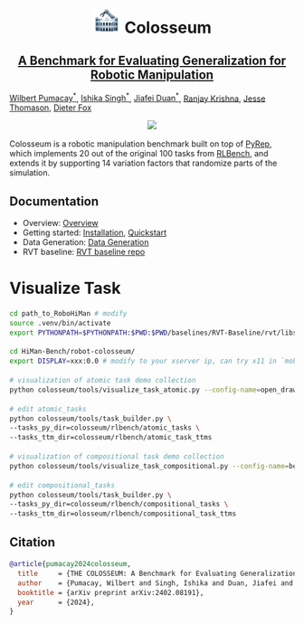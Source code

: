 <p align="center">
    <h1 align="center">
        <img src="resources/media/img_emoji_rss.png" width="50px"/>
        Colosseum
    </h1>
    <h2 align="center">
        <a href="https://arxiv.org/abs/2402.08191">
        A Benchmark for Evaluating Generalization for Robotic Manipulation
        </a>
    </h2>
</p>

[Wilbert Pumacay<sup>*</sup>][2], [Ishika Singh<sup>*</sup>][3], [Jiafei Duan<sup>*</sup>][4], [Ranjay Krishna][5], [Jesse Thomason][6], [Dieter Fox][7]

<p align="center">
    <img src="resources/media/gif_perturbation_factors.gif"/>
</p>

Colosseum is a robotic manipulation benchmark built on top of [PyRep][0], which
implements 20 out of the original 100 tasks from [RLBench][1], and extends it by
supporting 14 variation factors that randomize parts of the simulation.

## Documentation

- Overview: [Overview][8]
- Getting started: [Installation][9], [Quickstart][10]
- Data Generation: [Data Generation][11]
- RVT baseline: [RVT baseline repo][12]

# Visualize Task

```bash
cd path_to_RoboHiMan # modify
source .venv/bin/activate
export PYTHONPATH=$PYTHONPATH:$PWD:$PWD/baselines/RVT-Baseline/rvt/libs/PyRep:$PWD/baselines/RVT-Baseline/rvt/libs/RLBench:$PWD/HiMan-Bench/robot-colosseum

cd HiMan-Bench/robot-colosseum/
export DISPLAY=xxx:0.0 # modify to your xserver ip, can try x11 in `mobaxterm`

# visualization of atomic task demo collection
python colosseum/tools/visualize_task_atomic.py --config-name=open_drawer

# edit atomic_tasks
python colosseum/tools/task_builder.py \
--tasks_py_dir=colosseum/rlbench/atomic_tasks \
--tasks_ttm_dir=colosseum/rlbench/atomic_task_ttms

# visualization of compositional task demo collection
python colosseum/tools/visualize_task_compositional.py --config-name=box_exchange

# edit compositional_tasks
python colosseum/tools/task_builder.py \
--tasks_py_dir=colosseum/rlbench/compositional_tasks \
--tasks_ttm_dir=olosseum/rlbench/compositional_task_ttms
```

## Citation

```bibtex
@article{pumacay2024colosseum,
  title     = {THE COLOSSEUM: A Benchmark for Evaluating Generalization for Robotic Manipulation},
  author    = {Pumacay, Wilbert and Singh, Ishika and Duan, Jiafei and Krishna, Ranjay and Thomason, Jesse and Fox, Dieter},
  booktitle = {arXiv preprint arXiv:2402.08191},
  year      = {2024},
}
```


[0]: <https://github.com/stepjam/PyRep> (pyrep-gh-repo)
[1]: <https://github.com/stepjam/RLBench> (rlbench-gh-repo)
[2]: <https://wpumacay.github.io> (wilbert-site)
[3]: <https://ishikasingh.github.io> (ishika-site)
[4]: <https://duanjiafei.com> (jiafei-site)
[5]: <https://ranjaykrishna.com/index.html> (ranjay-site)
[6]: <https://jessethomason.com> (jesse-site)
[7]: <https://homes.cs.washington.edu/~fox> (dieter-site)
[8]: <https://robot-colosseum.readthedocs.io/en/latest/overview.html> (docs-site)
[9]: <https://robot-colosseum.readthedocs.io/en/latest/installation.html> (docs-installation)
[10]: <https://robot-colosseum.readthedocs.io/en/latest/quickstart.html> (docs-quickstart)
[11]: <https://robot-colosseum.readthedocs.io/en/latest/quickstart.html#collect-demonstrations> (docs-data-collection)
[12]: <https://github.com/robot-colosseum/rvt_colosseum> (rvt-colosseum-repo)
